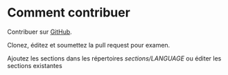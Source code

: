 # Comment contribuer #

Contribuer sur [GitHub](https://github.com/binarygenius/phpthewrongway).

Clonez, éditez et soumettez la pull request pour examen.

Ajoutez les sections dans les répertoires _sections/LANGUAGE_ ou éditer les sections existantes
